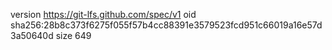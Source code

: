 version https://git-lfs.github.com/spec/v1
oid sha256:28b8c373f6275f055f57b4cc88391e3579523fcd951c66019a16e57d3a50640d
size 649
